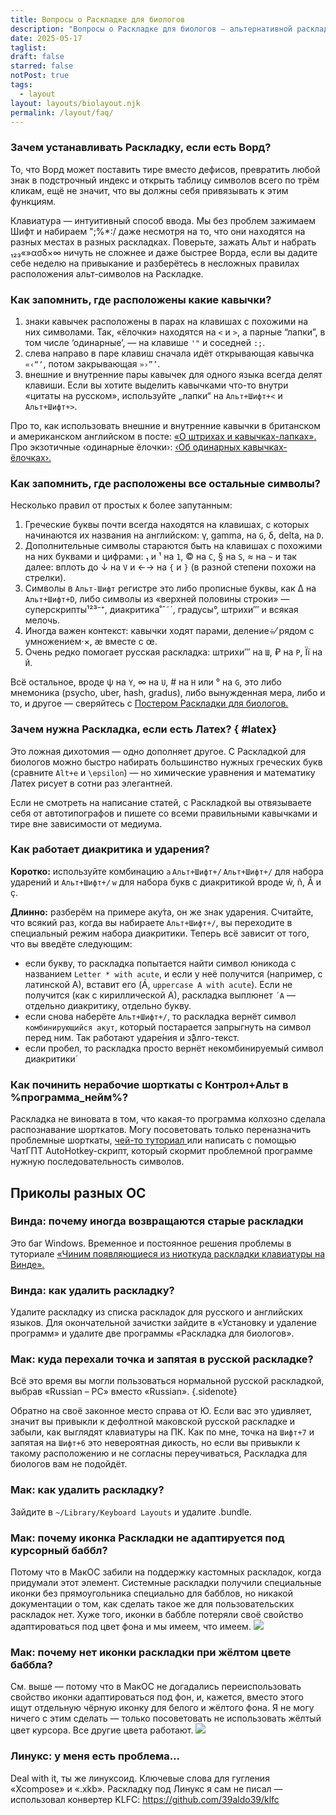 ```yaml
---
title: Вопросы о Раскладке для биологов
description: "Вопросы о Раскладке для биологов — альтернативной раскладке с полезными для биологов символами: правильные кавычки и тире, греческие буквы, подстрочные и надстрочные цифры, математические знаки и стрелочки."
date: 2025-05-17
taglist: 
draft: false
starred: false
notPost: true
tags:
  - layout
layout: layouts/biolayout.njk
permalink: /layout/faq/
---
```

### Зачем устанавливать Раскладку, если есть Ворд?
То, что Ворд может поставить тире вместо дефисов, превратить любой знак в подстрочный индекс и открыть таблицу символов всего по трём кликам, ещё не значит, что вы должны себя привязывать к этим функциям.

Клавиатура — интуитивный способ ввода. Мы без проблем зажимаем Шифт и набираем ";%\*:/ даже несмотря на то, что они находятся на разных местах в разных раскладках. Поверьте, зажать Альт и набрать ₁₂₃«»ασδ×∞ ничуть не сложнее и даже быстрее Ворда, если вы дадите себе неделю на привыкание и разберётесь в несложных правилах расположения альт-символов на Раскладке.

### Как запомнить, где расположены какие кавычки?
1. знаки кавычек расположены в парах на клавишах с похожими на них символами. Так, «ёлочки» находятся на `<` и `>`, а парные “лапки”, в том числе ‘одинарные’, — на клавише `'"` и соседней `:;`.
2. слева направо в паре клавиш сначала идёт открывающая кавычка `«‹“‘`, потом закрывающая `»›”’`.
3. внешние и внутренние пары кавычек для одного языка всегда делят клавиши. Если вы хотите выделить кавычками что-то внутри «цитаты на русском», используйте „лапки“ на `Альт+Шифт+<` и `Альт+Шифт+>`.

Про то, как использовать внешние и внутренние кавычки в британском и американском английском в посте: [«О штрихах и кавычках-лапках».](primes-and-quotes.md)
Про экзотичные ‹одинарные ёлочки›: [‹Об одинарных кавычках-ёлочках›.](single-quotes.md)


### Как запомнить, где расположены все остальные символы?
Несколько правил от простых к более запутанным:
1. Греческие буквы почти всегда находятся на клавишах, с которых начинаются их названия на английском: γ, gamma, на `G`, δ, delta, на `D`.
2. Дополнительные символы стараются быть на клавишах с похожими на них буквами и цифрами: ₁ и ¹ на `1`, © на `С`, § на `S`, ≈ на `~` и так далее: вплоть до ↓ на `V` и ←→ на `{` и `}` (в разной степени похожи на стрелки).
3. Символы в `Альт-Шифт` регистре это либо прописные буквы, как Δ на `Альт+Шифт+D`, либо символы из «верхней половины строки» — суперскрипты¹²³⁻⁺, диакритика˚ˆ˜´, градусы°, штрихи″′ и всякая мелочь.
4. Иногда важен контекст: кавычки ходят парами, деление÷⁄ рядом с умножением·×, æ вместе с œ.
5. Очень редко помогает русская раскладка: штрихи′″ на `Ш`, ₽ на `Р`, Її на `Й`.

Всё остальное, вроде ψ на `Y`, ∞ на `U`, # на `H` или ° на `G`, это либо мнемоника (psycho, uber, hash, gradus), либо вынужденная мера, либо и то, и другое — сверяйтесь с [Постером Раскладки для биологов.](layout-poster.md)


### Зачем нужна Раскладка, если есть Латех? { #latex}
Это ложная дихотомия — одно дополняет другое. C Раскладкой для биологов можно быстро набирать большинство нужных греческих букв (сравните `Alt+e` и `\epsilon`) — но химические уравнения и математику Латех рисует в сотни раз элегантней. 

Если не смотреть на написание статей, с Раскладкой вы отвязываете себя от автотипографов и пишете со всеми правильными кавычками и тире вне зависимости от медиума.

### Как работает диакритика и ударения?
**Коротко:** используйте комбинацию `а` `Альт+Шифт+/` `Альт+Шифт+/` для набора ударений и `Альт+Шифт+/` `w` для набора букв с диакритикой вроде ẃ, ñ, Å и ç.

**Длинно:** разберём на примере аку́та, он же знак ударения. Считайте, что всякий раз, когда вы набираете `Альт+Шифт+/`, вы переходите в специальный режим набора диакритики. Теперь всё зависит от того, что вы введёте следующим:
- если букву, то раскладка попытается найти символ юникода с названием `Letter * with acute`, и если у неё получится (например, с латинской А), вставит его (Á, `uppercase A with acute`). Если не получится (как с кириллической А), раскладка выплюнет `´А` — отдельно диакритику, отдельно букву.
- если снова наберёте `Альт+Шифт+/`, то раскладка вернёт символ `комбинирующийся акут`, который постарается запрыгнуть на символ перед ним. Так работают ударе́ния и з̧́̃̂̃алго-текст.
- если пробел, то раскладка просто вернёт некомбинируемый символ диакритики´

### Как починить нерабочие шорткаты с Контрол+Альт в %программа_нейм%?
Раскладка не виновата в том, что какая-то программа колхозно сделала распознавание шорткатов. Могу посоветовать только переназначить проблемные шорткаты, [чей-то туториал ](https://vk.com/@ruvlad-mahou-ctrl-alt) или написать с помощью ЧатГПТ AutoHotkey-скрипт, который скормит проблемной программе нужную последовательность символов.

## Приколы разных ОС
### Винда: почему иногда возвращаются старые раскладки
Это баг Windows. Временное и постоянное решения проблемы в туториале [«Чиним появляющиеся из ниоткуда раскладки клавиатуры на Винде».](win-layout-spawn-fix.md) 

### Винда: как удалить раскладку?
Удалите раскладку из списка раскладок для русского и английских языков. Для окончательной зачистки зайдите в «Установку и удаление программ» и удалите две программы «Раскладка для биологов».

### Мак: куда перехали точка и запятая в русской раскладке?

Всё это время вы могли пользоваться нормальной русской раскладкой, выбрав «Russian – PC» вместо «Russian». {.sidenote}

Обратно на своё законное место справа от Ю. Если вас это удивляет, значит вы привыкли к дефолтной маковской русской раскладке и забыли, как выглядят клавиатуры на ПК. Как по мне, точка на `Шифт+7` и запятая на `Шифт+6` это невероятная дикость, но если вы привыкли к такому расположению и не согласны переучиваться, Раскладка для биологов вам не подойдёт.

### Мак: как удалить раскладку?
Зайдите в `~/Library/Keyboard Layouts` и удалите .bundle.

### Мак: почему иконка Раскладки не адаптируется под курсорный баббл?
Потому что в МакОС забили на поддержку кастомных раскладок, когда придумали этот элемент. Системные раскладки получили специальные иконки без прямоугольника специально для бабблов, но никакой документации о том, как сделать такое же для пользовательских раскладок нет. Хуже того, иконки в баббле потеряли своё свойство адаптироваться под цвет фона и мы имеем, что имеем.
![](layout-faq-1.png)
### Мак: почему нет иконки раскладки при жёлтом цвете баббла?
См. выше — потому что в МакОС не догадались переиспользовать свойство иконки адаптироваться под фон, и, кажется, вместо этого ищут отдельную чёрную иконку для белого и жёлтого фона. Я не могу ничего с этим сделать — только посоветовать не использовать жёлтый цвет курсора. Все другие цвета работают.
 ![](layout-faq-2.png)

### Линукс: у меня есть проблема...
Deal with it, ты же линуксоид. Ключевые слова для гугления «Xcompose» и «.xkb». Раскладку под Линукс я сам не писал — использовал конвертер KLFC: https://github.com/39aldo39/klfc